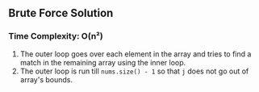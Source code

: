 ## Brute Force Solution

### Time Complexity: O(n²)

1. The outer loop goes over each element in the array and tries to find a match in the remaining array using the inner loop.
2. The outer loop is run till `nums.size() - 1` so that `j` does not go out of array's bounds.
